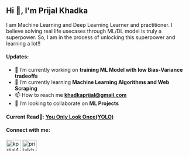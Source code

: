 

## Hi 👋, I'm Prijal Khadka
I am Machine Learning and Deep Learning Learner and practitioner. I believe solving real life usecases through ML/DL model is truly a superpower. So, I am in the process of unlocking this superpower and learning a lot!! 

#### Updates:
- 🔭 I’m currently working on **training ML Model with low Bias-Variance tradeoffs**
- 🌱 I’m currently learning **Machine Learning Algorithms and Web Scraping**
- 📫 How to reach me **khadkaprijal@gmail.com**
- 👯 I’m looking to collaborate on **ML Projects**

#### Current Read📕: <a href="[https://arxiv.org/pdf/1506.02640]">You Only Look Once(YOLO)</a>


#### Connect with me:
<p align="left">
<a href="https://twitter.com/kprijal4" target="blank"><img align="center" src="https://raw.githubusercontent.com/rahuldkjain/github-profile-readme-generator/master/src/images/icons/Social/twitter.svg" alt="kprijal4" height="30" width="40" /></a>
<a href="https://www.linkedin.com/in/prijalkhadka/" target="blank"><img align="center" src="https://raw.githubusercontent.com/rahuldkjain/github-profile-readme-generator/master/src/images/icons/Social/linked-in-alt.svg" alt="prijalkhadka" height="30" width="40" /></a>
</p>

